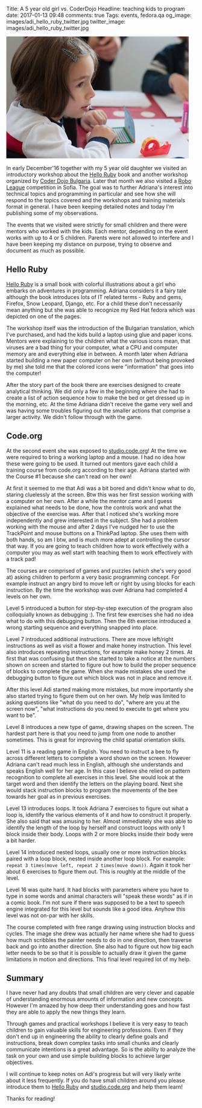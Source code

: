 Title: A 5 year old girl vs. CoderDojo
Headline: teaching kids to program
date: 2017-01-13 09:48
comments: true
Tags: events, fedora.qa
og_image: images/adi_hello_ruby_twitter.jpg
twitter_image: images/adi_hello_ruby_twitter.jpg

![Adi @ Hello Ruby](/images/adi_hello_ruby_twitter.jpg "Adi @ Hello Ruby")

In early December'16 together with my 5 year old daughter we visited an introductory workshop
about the [Hello Ruby](http://amzn.to/2ijQlBD) book and another
workshop organized by [Coder Dojo Bulgaria](http://coderdojobulgaria.com/).
Later that month we also visited a [Robo League](http://www.roboleague.bg/)
competition in Sofia.
The goal was to further Adriana's interest into technical topics and programming in
particular and see how she will respond to the topics covered and the
workshops and training materials format in general. I have been keeping
detailed notes and today I'm publishing some of my observations.

The events that we visited were strictly for small children and there were mentors
who worked with the kids. Each mentor, depending on the event works with up to 4 or 5
children. Parents were not allowed to interfere and I have been keeping
my distance on purpose, trying to observe and document as much as possible.

Hello Ruby
----------

[Hello Ruby](http://amzn.to/2ijQlBD) is a small book with colorful illustrations
about a girl who embarks on adventures in programming. Adriana considers it a fairy tale
although the book introduces lots of IT related terms - Ruby and gems, Firefox,
Snow Leopard, Django, etc. For a child these don't necessarily mean anything
but she was able to recognize my Red Hat fedora which was depicted on one of the pages.

The workshop itself was the introduction of the Bulgarian translation, which I've purchased,
and had the kids build a laptop using glue and paper icons. Mentors were explaining
to the children what the various icons mean, that viruses are a bad thing for your computer,
what a CPU and computer memory are
and everything else in between. A month later when Adriana started building a new
paper computer on her own (without being provoked by me) she told me that the
colored icons were "information" that goes into the computer!

After the story part of the book there are exercises designed to create analytical
thinking. We did only a few in the beginning where she had to create a list of
action sequence how to make the bed or get dressed up in the morning, etc. At the time
Adriana didn't receive the game very well and was having some troubles figuring out
the smaller actions that comprise a larger activity. We didn't follow through with
the game.


Code.org
--------

At the second event she was exposed to [studio.code.org](https://studio.code.org/)!
At the time we were required to bring a working laptop and a mouse. I had no idea
how these were going to be used. It turned out mentors gave each child a training
course from code.org according to their age. Adriana started with the Course #1
because she can't read on her own!

At first it seemed to me that Adi was a bit bored and didn't know what to do,
staring cluelessly at the screen. Btw this was her first session working with
a computer on her own. After a while the mentor came and I guess explained what
needs to be done, how the controls work and what the objective of the exercise was.
After that I noticed she's working more independently and grew interested in the
subject. She had a problem working with the mouse and after 2 days I've nudged
her to use the TrackPoint and mouse buttons on a ThinkPad laptop. She uses them
with both hands, so am I btw, and is much more adept at controlling the cursor
that way. If you are going to teach children how to work effectively with a computer
you may as well start with teaching them to work effectively with a track pad!


The courses are comprised of games and puzzles (which she's very good at)
asking children to perform a very basic programming concept. For example instruct
an angry bird to move left or right by using blocks for each instruction.
By the time the workshop was over Adriana had completed 4 levels on her own.

Level 5 introduced a button for step-by-step execution of the program also
colloquially known as debugging :). The first few exercises she had no idea
what to do with this debugging button. Then the 6th exercise introduced a
wrong starting sequence and everything snapped into place.

Level 7 introduced additional instructions. There are move left/right instructions
as well as visit a flower and make honey instruction. This level also introduces
repeating instructions, for example make honey 2 times. At first that was confusing
but then she started to take a notice at the numbers shown on screen and started to
figure out how to build the proper sequence of blocks to complete the game.
When she made mistakes she used the debugging button to figure out which block
was not in place and remove it.

After this level Adi started making more mistakes, but more importantly she also
started trying to figure them out on her own. My help was limited to asking
questions like "what do you need to do", "where are you at the screen now",
"what instructions do you need to execute to get where you want to be".

Level 8 introduces a new type of game, drawing shapes on the screen. The hardest
part here is that you need to jump from one node to another sometimes. This
is great for improving the child spatial orientation skills.

Level 11 is a reading game in English. You need to instruct a bee to fly across
different letters to complete a word shown on the screen. However Adriana can't
read much less in English, although she understands and speaks English
well for her age. In this case I believe she relied on pattern recognition
to complete all exercises in this level. She would look at the target word
and then identify the letters on the playing board. Next she would stack instruction
blocks to program the movements of the bee towards her goal as in previous exercises.

Level 13 introduces loops. It took Adriana 7 exercises to figure out what a loop
is, identify the various elements of it and how to construct it properly.
She also said that was amusing to her. Almost immediately she was able to identify
the length of the loop by herself and construct loops with only 1 block inside
their body. Loops with 2 or more blocks inside their body were a bit harder.

Level 14 introduced nested loops, usually one or more instruction blocks paired
with a loop block, nested inside another loop block. For example:
`repeat 3 times(move left, repeat 2 times(move down))`. Again it took her about 6
exercises to figure them out. This is roughly at the middle of the level.


Level 16 was quite hard. It had blocks with parameters where you have to type
in some words and animal characters will "speak these words" as if in a comic book.
I'm not sure if there was supposed to be a text to speech engine integrated for
this level but sounds like a good idea. Anyhow this level was not on-par with
her skills.

The course completed with free range drawing using instruction blocks and cycles.
The image she drew was actually her name where she had to guess how much scribbles
the painter needs to do in one direction, then traverse back and go into another direction.
She also had to figure out how big each letter needs to be so that it is possible to
actually draw it given the game limitations in motion and directions. This final level
required lot of my help.

Summary
-------

I have never had any doubts that small children are very clever and
capable of understanding enormous amounts of information and new concepts.
However I'm amazed by how deep their understanding goes and how fast they
are able to apply the new things they learn.

Through games and practical workshops I believe it is very easy to teach
children to gain valuable skills for engineering professions. Even if they
don't end up in engineering the ability to clearly define goals and instructions,
break down complex tasks into small chunks and clearly communicate intentions
is a great advantage. So is the ability to analyze the task on your own and
use simple building blocks to achieve larger objectives.

I will continue to keep notes on Adi's progress but will very likely write
about it less frequently. If you do have small children around you please
introduce them to [Hello Ruby](http://amzn.to/2ijQlBD) and
[studio.code.org](https://studio.code.org/) and help them learn!


Thanks for reading!
